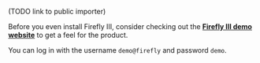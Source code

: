 (TODO link to public importer)

Before you even install Firefly III, consider checking out the **[Firefly III demo website](https://demo.firefly-iii.org/?mtm_campaign=documentation&mtm_kwd=demo-info)** to get a feel for the product.

You can log in with the username `demo@firefly` and password `demo`.
